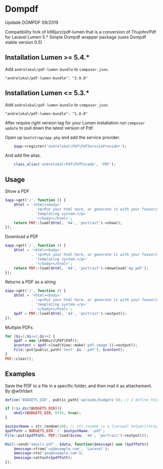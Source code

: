 # Dompdf

Updade DOMPDF 09/2019

Compatibility fork of k98jurz/pdf-lumen that is a conversion of Thujohn/Pdf for Laravel Lumen 5.*
Simple Dompdf wrapper package (uses Dompdf stable version 0.5)

## Installation Lumen >= 5.4.*

Add `andrelokal/pdf-lumen-bundle` to `composer.json`.

```
"andrelokal/pdf-lumen-bundle": "2.0.0"
```


## Installation Lumen <= 5.3.*

Add `andrelokal/pdf-lumen-bundle` to `composer.json`.

```
"andrelokal/pdf-lumen-bundle": "1.0.0"
```


After require right version tag for your Lumen installation run `composer update` to pull down the latest version of Pdf.

Open up `bootstrap/app.php` and add the service provider.
```php
	$app->register('andrelokal\Pdf\PdfServiceProvider');
```

And add the alias.
```php
    class_alias('andrelokal\Pdf\PdfFacade', 'PDF');
```


## Usage

Show a PDF
```php
$app->get('/', function () {
	$html = '<html><body>'
			. '<p>Put your html here, or generate it with your favourite '
			. 'templating system.</p>'
			. '</body></html>';
	return PDF::load($html, 'A4', 'portrait')->show();
});
```

Download a PDF
```php
$app->get('/', function () {
	$html = '<html><body>'
			. '<p>Put your html here, or generate it with your favourite '
			. 'templating system.</p>'
			. '</body></html>';
	return PDF::load($html, 'A4', 'portrait')->download('my_pdf');
});
```

Returns a PDF as a string
```php
$app->get('/', function () {
	$html = '<html><body>'
			. '<p>Put your html here, or generate it with your favourite '
			. 'templating system.</p>'
			. '</body></html>';
	$pdf = PDF::load($html, 'A4', 'portrait')->output();
});
```

Multiple PDFs
```php
for ($i=1;$i<=2;$i++) {
	$pdf = new \k98kurz\Pdf\Pdf();
	$content = $pdf->load(View::make('pdf.image'))->output();
	File::put(public_path('test'.$i.'.pdf'), $content);
}
PDF::clear();
```


## Examples

Save the PDF to a file in a specific folder, and then mail it as attachement.
By @w0rldart

```php
define('BUDGETS_DIR', public_path('uploads/budgets')); // I define this in a constants.php file

if (!is_dir(BUDGETS_DIR)){
	mkdir(BUDGETS_DIR, 0755, true);
}

$outputName = str_random(10); // str_random is a [Laravel helper](http://laravel.com/docs/helpers#strings)
$pdfPath = BUDGETS_DIR.'/'.$outputName.'.pdf';
File::put($pdfPath, PDF::load($view, 'A4', 'portrait')->output());

Mail::send('emails.pdf', $data, function($message) use ($pdfPath){
	$message->from('us@example.com', 'Laravel');
	$message->to('you@example.com');
	$message->attach($pdfPath);
});
```

